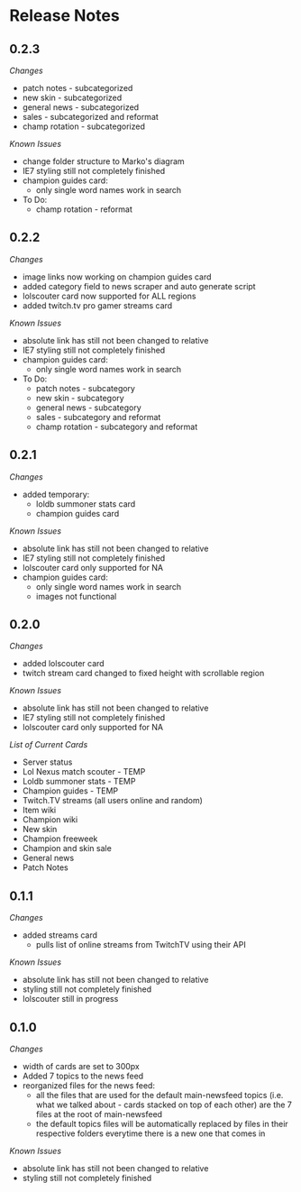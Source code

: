  Release Notes
=========
## 0.2.3

*Changes*

- patch notes - subcategorized
- new skin - subcategorized 
- general news - subcategorized
- sales - subcategorized and reformat 
- champ rotation - subcategorized

*Known Issues*

- change folder structure to Marko's diagram
- IE7 styling still not completely finished
- champion guides card:
	- only single word names work in search
- To Do:
	- champ rotation - reformat 

## 0.2.2

*Changes*

- image links now working on champion guides card
- added category field to news scraper and auto generate script
- lolscouter card now supported for ALL regions
- added twitch.tv pro gamer streams card

*Known Issues*

- absolute link has still not been changed to relative
- IE7 styling still not completely finished
- champion guides card:
	- only single word names work in search
- To Do:
	- patch notes - subcategory 
	- new skin - subcategory 
	- general news - subcategory
	- sales - subcategory and reformat 
	- champ rotation - subcategory and reformat 

## 0.2.1

*Changes*

- added temporary:
	- loldb summoner stats card
	- champion guides card

*Known Issues*

- absolute link has still not been changed to relative
- IE7 styling still not completely finished
- lolscouter card only supported for NA
- champion guides card:
	- only single word names work in search
	- images not functional

## 0.2.0

*Changes*

- added lolscouter card
- twitch stream card changed to fixed height with scrollable region

*Known Issues*

- absolute link has still not been changed to relative
- IE7 styling still not completely finished
- lolscouter card only supported for NA

*List of Current Cards*

- Server status
- Lol Nexus match scouter - TEMP
- Loldb summoner stats - TEMP
- Champion guides - TEMP
- Twitch.TV streams (all users online and random)
- Item wiki
- Champion wiki
- New skin
- Champion freeweek
- Champion and skin sale
- General news
- Patch Notes

## 0.1.1

*Changes*

- added streams card
  - pulls list of online streams from TwitchTV using their API

*Known Issues*

- absolute link has still not been changed to relative
- styling still not completely finished
- lolscouter still in progress


## 0.1.0

*Changes*

- width of cards are set to 300px
- Added 7 topics to the news feed
- reorganized files for the news feed:
  - all the files that are used for the default main-newsfeed topics (i.e. what we talked about - 
    cards stacked on top of each other) are the 7 files at the root of main-newsfeed
  - the default topics files will be automatically replaced by files in their respective folders 
    everytime there is a new one that comes in

*Known Issues*

- absolute link has still not been changed to relative
- styling still not completely finished

